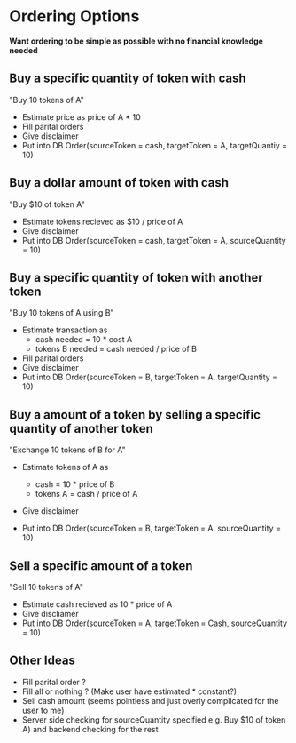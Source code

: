 Ordering Options
=================
**Want ordering to be simple as possible with no financial knowledge needed**

Buy a specific quantity of token with cash
-------------------------------------------
"Buy 10 tokens of A"

* Estimate price as price of A * 10
* Fill parital orders
* Give disclaimer
* Put into DB Order(sourceToken = cash, targetToken = A, targetQuantiy = 10)


Buy a dollar amount of token with cash
----------------------------------------
"Buy $10 of token A"

* Estimate tokens recieved as $10 / price of A
* Give disclaimer
* Put into DB Order(sourceToken = cash, targetToken = A, sourceQuantity = 10)


Buy a specific quantity of token with another token
-----------------------------------------------------
"Buy 10 tokens of A using B"

* Estimate transaction as 
	* cash needed = 10 * cost A
	* tokens B needed = cash needed / price of B
* Fill parital orders
* Give disclaimer
* Put into DB Order(sourceToken = B, targetToken = A, targetQuantity = 10)


Buy a amount of a token by selling a specific quantity of another token
------------------------------------------------------------------------
"Exchange 10 tokens of B for A"

* Estimate tokens of A as
	* cash = 10 * price of B
	* tokens A = cash / price of A

* Give disclaimer
* Put into DB Order(sourceToken = B, targetToken = A, sourceQuantity = 10)


Sell a specific amount of a token
--------------------------------------
"Sell 10 tokens of A"

* Estimate cash recieved as 10 * price of A
* Give discliamer
* Put into DB Order(sourceToken = A, targetToken = Cash, sourceQuantity = 10)


Other Ideas
--------------------------------------
* Fill parital order ?
* Fill all or nothing ? (Make user have estimated * constant?)
* Sell cash amount (seems pointless and just overly complicated for the user to me)
* Server side checking for sourceQuantity specified e.g. Buy $10 of token A) and backend checking for the rest
